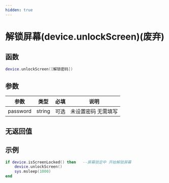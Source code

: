 ```yaml
---
hidden: true
---
```


# 解锁屏幕(device.unlockScreen)(废弃)

## 函数

```lua
device.unlockScreen([解锁密码])
```

## 参数

| 参数       | 类型     | 必填 | 说明         |
| -------- | ------ | -- | ---------- |
| password | string | 可选 | 未设置密码 无需填写 |

## 无返回值

## 示例

```lua
if device.isScreenLocked() then   --屏幕锁定中 开始解锁屏幕
    device.unlockScreen()
    sys.msleep(1000)
end
```
